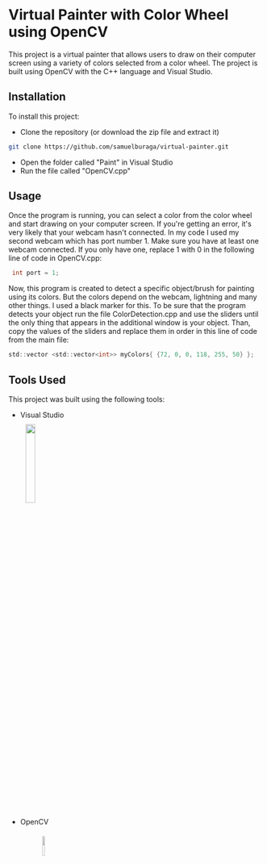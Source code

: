 # Virtual Painter with Color Wheel using OpenCV
This project is a virtual painter that allows users to draw on their computer screen using a variety of colors selected from a color wheel. The project is built using OpenCV with the C++ language and Visual Studio.

## Installation
To install this project:
* Clone the repository (or download the zip file and extract it)
```bash
git clone https://github.com/samuelburaga/virtual-painter.git
```
* Open the folder called "Paint" in Visual Studio
* Run the file called "OpenCV.cpp"

## Usage
Once the program is running, you can select a color from the color wheel and start drawing on your computer screen. If you're getting an error, it's very likely that your webcam hasn't connected. In my code I used my second webcam which has port number 1. Make sure you have at least one webcam connected. If you only have one, replace 1 with 0 in the following line of code in OpenCV.cpp:
```C plus plus
 int port = 1;
```
Now, this program is created to detect a specific object/brush for painting using its colors. But the colors depend on the webcam, lightning and many other things. I used a black marker for this. To be sure that the program detects your object run the file ColorDetection.cpp and use the sliders until the only thing that appears in the additional window is your object.
Than, copy the values of the sliders and replace them in order in this line of code from the main file:
```C plus plus
std::vector <std::vector<int>> myColors{ {72, 0, 0, 118, 255, 50} };
```
## Tools Used
This project was built using the following tools:

* Visual Studio 
<br clear = "all"><img src = "https://1000logos.net/wp-content/uploads/2020/08/Visual-Studio-Logo.png" width = "20%" height = "20%" style = "margin-top: 10px; margin-left: 10px">
* OpenCV <br clear = "all"><img src = "https://upload.wikimedia.org/wikipedia/commons/thumb/3/32/OpenCV_Logo_with_text_svg_version.svg/1662px-OpenCV_Logo_with_text_svg_version.svg.png" width = "10%" height = "10%" style = "margin-top:20px; margin-left: 43px">
